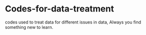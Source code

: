 # Codes-for-data-treatment
codes used to treat data for different issues in data, Always you find something new to learn.

